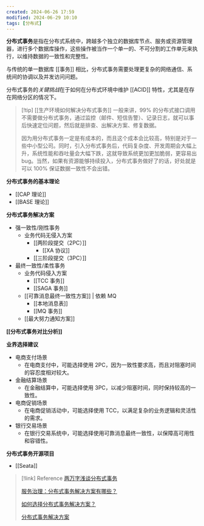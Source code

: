 ```yaml
---
created: 2024-06-26 17:59
modified: 2024-06-29 10:10
tags: [分布式]
---
```


**分布式事务**是指在分布式系统中，跨越多个独立的数据库节点、服务或资源管理器，进行多个数据库操作，这些操作被当作一个单一的、不可分割的工作单元来执行，以维持数据的一致性和完整性。

与传统的单一数据库 [[事务]] 相比，分布式事务需要处理更复杂的网络通信、系统间的协调以及并发访问问题。

分布式事务的*关键挑战*在于如何在分布式环境中维护 [[ACID]] 特性，尤其是在存在网络分区的情况下。

> [!tip] [[生产环境如何解决分布式事务]]
> 一般来讲，99% 的分布式接口调用不需要做分布式事务，通过监控（邮件、短信告警）、记录日志，就可以事后快速定位问题，然后就是排查、出解决方案、修复数据。
> 
> 因为用分布式事务一定是有成本的，而且这个成本会比较高，特别是对于一些中小型公司。同时，引入分布式事务后，代码复杂度、开发周期会大幅上升，系统性能和吞吐量会大幅下跌，这就导致系统更加更加脆弱，更容易出 bug。当然，如果有资源能够持续投入，分布式事务做好了的话，好处就是可以 100% 保证数据一致性不会出错。

**分布式事务的基本理论**
- [[CAP 理论]]
- [[BASE 理论]]

**分布式事务解决方案**
- 强一致性/刚性事务
	- 业务代码无侵入方案
		- [[两阶段提交（2PC）]]
			- [[XA 协议]]
		- [[三阶段提交（3PC）]]
- 最终一致性/柔性事务
	- 业务代码侵入方案
		- [[TCC 事务]]
		- [[SAGA 事务]]
	- [[可靠消息最终一致性方案]] | 依赖 MQ
		- [[本地消息表]]
		- [[MQ 事务]]
	- [[最大努力通知方案]]

**[[分布式事务对比分析]]**

**业界选择建议**
- 电商支付场景
	- 在电商支付中，可能选择使用 2PC，因为一致性要求高，而且对阻塞时间的容忍度相对较大。
- 金融结算场景
	- 在金融结算中，可能选择使用 3PC，以减少阻塞时间，同时保持较高的一致性。
- 电商促销场景
	- 在电商促销活动中，可能选择使用 TCC，以满足复杂的业务逻辑和灵活性的需求。
- 银行交易场景
	- 在银行交易系统中，可能选择使用可靠消息最终一致性，以保障高可用性和容错性。

**分布式事务开源项目**
- [[Seata]]

> [!link] Reference
> [两万字浅谈分布式事务](https://mp.weixin.qq.com/s/crpnMPmjd8kL-jNshDCswQ)
> 
> [服务治理：分布式事务解决方案有哪些？](https://www.yuque.com/snailclimb/mf2z3k/ng9vmg)
> 
> [如何选择分布式事务解决方案？](https://mp.weixin.qq.com/s?__biz=MzkwODYwMzQxOA==&mid=2247483867&idx=1&sn=859dc1e7d4f668b1e362eda1278e6be3&cur_album_id=3220001878550233096#tocbar--7sfqtq)
> 
> [分布式事务解决方案](https://mp.weixin.qq.com/s/XF14t58RJ3_gGa0eF40kig#tocbar--1rg59ro)

